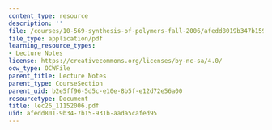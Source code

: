 ```yaml
---
content_type: resource
description: ''
file: /courses/10-569-synthesis-of-polymers-fall-2006/afedd8019b347b15931baada5cafed95_lec26_11152006.pdf
file_type: application/pdf
learning_resource_types:
- Lecture Notes
license: https://creativecommons.org/licenses/by-nc-sa/4.0/
ocw_type: OCWFile
parent_title: Lecture Notes
parent_type: CourseSection
parent_uid: b2e5ff96-5d5c-e10e-8b5f-e12d72e56a00
resourcetype: Document
title: lec26_11152006.pdf
uid: afedd801-9b34-7b15-931b-aada5cafed95
---
```

